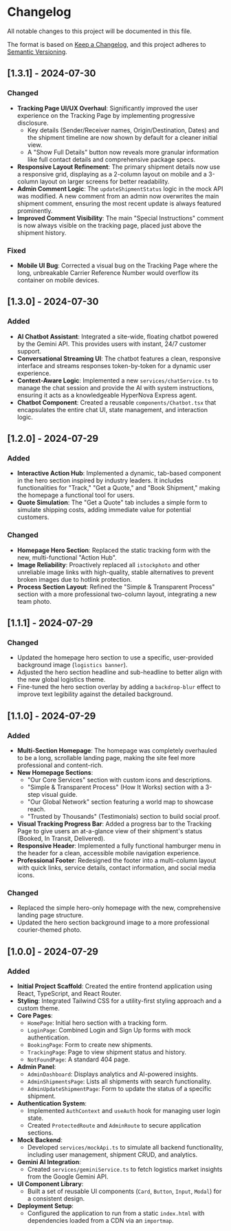 # Changelog

All notable changes to this project will be documented in this file.

The format is based on [Keep a Changelog](https://keepachangelog.com/en/1.0.0/),
and this project adheres to [Semantic Versioning](https://semver.org/spec/v2.0.0.html).

## [1.3.1] - 2024-07-30

### Changed

-   **Tracking Page UI/UX Overhaul**: Significantly improved the user experience on the Tracking Page by implementing progressive disclosure.
    -   Key details (Sender/Receiver names, Origin/Destination, Dates) and the shipment timeline are now shown by default for a cleaner initial view.
    -   A "Show Full Details" button now reveals more granular information like full contact details and comprehensive package specs.
-   **Responsive Layout Refinement**: The primary shipment details now use a responsive grid, displaying as a 2-column layout on mobile and a 3-column layout on larger screens for better readability.
-   **Admin Comment Logic**: The `updateShipmentStatus` logic in the mock API was modified. A new comment from an admin now overwrites the main shipment comment, ensuring the most recent update is always featured prominently.
-   **Improved Comment Visibility**: The main "Special Instructions" comment is now always visible on the tracking page, placed just above the shipment history.

### Fixed

-   **Mobile UI Bug**: Corrected a visual bug on the Tracking Page where the long, unbreakable Carrier Reference Number would overflow its container on mobile devices.

## [1.3.0] - 2024-07-30

### Added

-   **AI Chatbot Assistant**: Integrated a site-wide, floating chatbot powered by the Gemini API. This provides users with instant, 24/7 customer support.
-   **Conversational Streaming UI**: The chatbot features a clean, responsive interface and streams responses token-by-token for a dynamic user experience.
-   **Context-Aware Logic**: Implemented a new `services/chatService.ts` to manage the chat session and provide the AI with system instructions, ensuring it acts as a knowledgeable HyperNova Express agent.
-   **Chatbot Component**: Created a reusable `components/Chatbot.tsx` that encapsulates the entire chat UI, state management, and interaction logic.

## [1.2.0] - 2024-07-29

### Added

-   **Interactive Action Hub**: Implemented a dynamic, tab-based component in the hero section inspired by industry leaders. It includes functionalities for "Track," "Get a Quote," and "Book Shipment," making the homepage a functional tool for users.
-   **Quote Simulation**: The "Get a Quote" tab includes a simple form to simulate shipping costs, adding immediate value for potential customers.

### Changed

-   **Homepage Hero Section**: Replaced the static tracking form with the new, multi-functional "Action Hub".
-   **Image Reliability**: Proactively replaced all `istockphoto` and other unreliable image links with high-quality, stable alternatives to prevent broken images due to hotlink protection.
-   **Process Section Layout**: Refined the "Simple & Transparent Process" section with a more professional two-column layout, integrating a new team photo.

## [1.1.1] - 2024-07-29

### Changed

-   Updated the homepage hero section to use a specific, user-provided background image (`logistics banner`).
-   Adjusted the hero section headline and sub-headline to better align with the new global logistics theme.
-   Fine-tuned the hero section overlay by adding a `backdrop-blur` effect to improve text legibility against the detailed background.

## [1.1.0] - 2024-07-29

### Added

-   **Multi-Section Homepage**: The homepage was completely overhauled to be a long, scrollable landing page, making the site feel more professional and content-rich.
-   **New Homepage Sections**:
    -   "Our Core Services" section with custom icons and descriptions.
    -   "Simple & Transparent Process" (How It Works) section with a 3-step visual guide.
    -   "Our Global Network" section featuring a world map to showcase reach.
    -   "Trusted by Thousands" (Testimonials) section to build social proof.
-   **Visual Tracking Progress Bar**: Added a progress bar to the Tracking Page to give users an at-a-glance view of their shipment's status (Booked, In Transit, Delivered).
-   **Responsive Header**: Implemented a fully functional hamburger menu in the header for a clean, accessible mobile navigation experience.
-   **Professional Footer**: Redesigned the footer into a multi-column layout with quick links, service details, contact information, and social media icons.

### Changed

-   Replaced the simple hero-only homepage with the new, comprehensive landing page structure.
-   Updated the hero section background image to a more professional courier-themed photo.

## [1.0.0] - 2024-07-29

### Added

-   **Initial Project Scaffold**: Created the entire frontend application using React, TypeScript, and React Router.
-   **Styling**: Integrated Tailwind CSS for a utility-first styling approach and a custom theme.
-   **Core Pages**:
    -   `HomePage`: Initial hero section with a tracking form.
    -   `LoginPage`: Combined Login and Sign Up forms with mock authentication.
    -   `BookingPage`: Form to create new shipments.
    -   `TrackingPage`: Page to view shipment status and history.
    -   `NotFoundPage`: A standard 404 page.
-   **Admin Panel**:
    -   `AdminDashboard`: Displays analytics and AI-powered insights.
    -   `AdminShipmentsPage`: Lists all shipments with search functionality.
    -   `AdminUpdateShipmentPage`: Form to update the status of a specific shipment.
-   **Authentication System**:
    -   Implemented `AuthContext` and `useAuth` hook for managing user login state.
    -   Created `ProtectedRoute` and `AdminRoute` to secure application sections.
-   **Mock Backend**:
    -   Developed `services/mockApi.ts` to simulate all backend functionality, including user management, shipment CRUD, and analytics.
-   **Gemini AI Integration**:
    -   Created `services/geminiService.ts` to fetch logistics market insights from the Google Gemini API.
-   **UI Component Library**:
    -   Built a set of reusable UI components (`Card`, `Button`, `Input`, `Modal`) for a consistent design.
-   **Deployment Setup**:
    -   Configured the application to run from a static `index.html` with dependencies loaded from a CDN via an `importmap`.